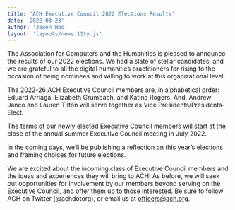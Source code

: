 ```yaml
---
title: 'ACH Executive Council 2022 Elections Results'
date: '2022-03-23'
author: 'Jewon Woo'
layout: 'layouts/news.11ty.js'
---
```

The Association for Computers and the Humanities is pleased to announce the results of our 2022 elections. We had a slate of stellar candidates, and we are grateful to all the digital humanities practitioners for rising to the occasion of being nominees and willing to work at this organizational level.

The 2022-26 ACH Executive Council members are, in alphabetical order: Eduard Arriaga, Elizabeth Grumbach, and Katina Rogers. And, Andrew Janco and Lauren Tilton will serve together as Vice Presidents/Presidents-Elect.

The terms of our newly elected Executive Council members will start at the close of the annual summer Executive Council meeting in July 2022.

In the coming days, we’ll be publishing a reflection on this year’s elections and framing choices for future elections.

We are excited about the incoming class of Executive Council members and the ideas and experiences they will bring to ACH! As before, we will seek out opportunities for involvement by our members beyond serving on the Executive Council, and offer them up to those interested. Be sure to follow ACH on Twitter (@achdotorg), or email us at [officers@ach.org](mailto:officers@ach.org).
